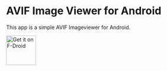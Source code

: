 # AVIF Image Viewer for Android

 This app is a simple AVIF Imageviewer for Android.
 
 [<img src="https://raw.githubusercontent.com/zoff99/libavif-android/master/images/f-droid.png"
     alt="Get it on F-Droid"
     height="80">](https://f-droid.org/packages/com.zoffcc.applications.avifview/)
